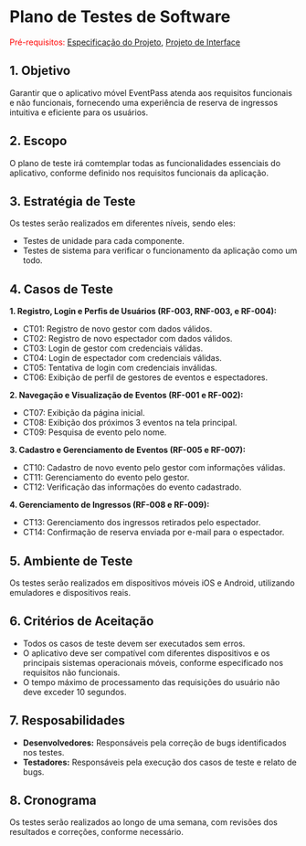 # Plano de Testes de Software

<span style="color:red">Pré-requisitos: <a href="2-Especificação do Projeto.md"> Especificação do Projeto</a></span>, <a href="3-Projeto de Interface.md"> Projeto de Interface</a>

## 1. Objetivo 

Garantir que o aplicativo móvel EventPass atenda aos requisitos funcionais e não funcionais, fornecendo uma experiência de reserva de ingressos intuitiva e eficiente para os usuários. 

## 2. Escopo

O plano de teste irá comtemplar todas as funcionalidades essenciais do aplicativo, conforme definido nos requisitos funcionais da aplicação. 

## 3. Estratégia de Teste

Os testes serão realizados em diferentes níveis, sendo eles:  
* Testes de unidade para cada componente. 
* Testes de sistema para verificar o funcionamento da aplicação como um todo.

## 4. Casos de Teste

**1. Registro, Login e Perfis de Usuários (RF-003, RNF-003, e RF-004):** 
   * CT01: Registro de novo gestor com dados válidos. 
   * CT02: Registro de novo espectador com dados válidos. 
   * CT03: Login de gestor com credenciais válidas. 
   * CT04: Login de espectador com credenciais válidas. 
   * CT05: Tentativa de login com credenciais inválidas. 
   * CT06: Exibição de perfil de gestores de eventos e espectadores. 

**2. Navegação e Visualização de Eventos (RF-001 e RF-002):** 
   * CT07: Exibição da página inicial. 
   * CT08: Exibição dos próximos 3 eventos na tela principal. 
   * CT09: Pesquisa de evento pelo nome. 

**3. Cadastro e Gerenciamento de Eventos (RF-005 e RF-007):** 
   * CT10: Cadastro de novo evento pelo gestor com informações válidas. 
   * CT11: Gerenciamento do evento pelo gestor. 
   * CT12: Verificação das informações do evento cadastrado. 

**4. Gerenciamento de Ingressos (RF-008 e RF-009):** 
   * CT13: Gerenciamento dos ingressos retirados pelo espectador. 
   * CT14: Confirmação de reserva enviada por e-mail para o espectador. 

## 5. Ambiente de Teste

Os testes serão realizados em dispositivos móveis iOS e Android, utilizando emuladores e dispositivos reais.  

## 6. Critérios de Aceitação

* Todos os casos de teste devem ser executados sem erros. 
* O aplicativo deve ser compatível com diferentes dispositivos e os principais sistemas operacionais móveis, conforme especificado nos requisitos não funcionais. 
* O tempo máximo de processamento das requisições do usuário não deve exceder 10 segundos. 

## 7. Resposabilidades

* **Desenvolvedores:** Responsáveis pela correção de bugs identificados nos testes. 
* **Testadores:** Responsáveis pela execução dos casos de teste e relato de bugs.

## 8. Cronograma

Os testes serão realizados ao longo de uma semana, com revisões dos resultados e correções, conforme necessário. 
